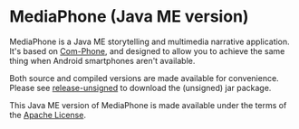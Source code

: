 MediaPhone (Java ME version)
==========

MediaPhone is a Java ME storytelling and multimedia narrative application. It's based on [Com-Phone](https://github.com/communitymedia/mediaphone), and designed to allow you to achieve the same thing when Android smartphones aren't available.

Both source and compiled versions are made available for convenience. Please see [release-unsigned](https://github.com/communitymedia/mediaphone-javame/tree/master/release-unsigned) to download the (unsigned) jar package.

This Java ME version of MediaPhone is made available under the terms of the [Apache License](http://www.apache.org/licenses/LICENSE-2.0).
